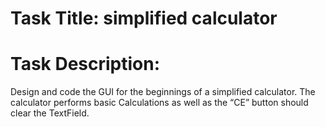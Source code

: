 # Task Title: simplified calculator

# Task Description: 

Design and code the GUI for the beginnings of a simplified calculator. The calculator performs basic 
Calculations  as well as  the “CE” button should clear the TextField. 
